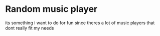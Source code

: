 # Random music player
its something i want to do for fun since theres a lot of music players that dont really fit my needs
